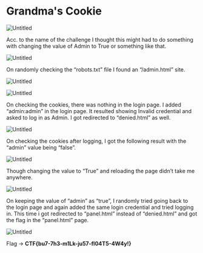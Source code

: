 # Grandma's Cookie

![Untitled](Grandma's%20Cookie%20b40f8cb0e1924bb8a34eca3217000139/Untitled.png)

Acc. to the name of the challenge I thought this might had to do something with changing the value of Admin to True or something like that.

![Untitled](Grandma's%20Cookie%20b40f8cb0e1924bb8a34eca3217000139/Untitled%201.png)

On randomly checking the “robots.txt” file I found an “/admin.html” site.

![Untitled](Grandma's%20Cookie%20b40f8cb0e1924bb8a34eca3217000139/Untitled%202.png)

![Untitled](Grandma's%20Cookie%20b40f8cb0e1924bb8a34eca3217000139/Untitled%203.png)

On checking the cookies, there was nothing in the login page. I added “admin:admin” in the login page. It resulted showing Invalid credential and asked to log in as Admin. I got redirected to “denied.html” as well.

![Untitled](Grandma's%20Cookie%20b40f8cb0e1924bb8a34eca3217000139/Untitled%204.png)

On checking the cookies after logging, I got the following result with the “admin” value being “false”.

![Untitled](Grandma's%20Cookie%20b40f8cb0e1924bb8a34eca3217000139/Untitled%205.png)

Though changing the value to “True” and reloading the page didn’t take me anywhere.

![Untitled](Grandma's%20Cookie%20b40f8cb0e1924bb8a34eca3217000139/Untitled%206.png)

On keeping the value of “admin” as “true”, I randomly tried going back to the login page and again added the same login credential and tried logging in. This time i got redirected to “panel.html” instead of “denied.html” and got the flag in the “panel.html” page.

![Untitled](Grandma's%20Cookie%20b40f8cb0e1924bb8a34eca3217000139/Untitled%207.png)

Flag → **CTF{bu7-7h3-m1Lk-ju57-fl04T5-4W4y!}**